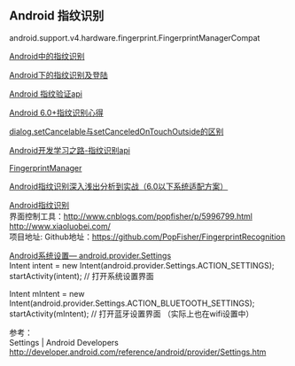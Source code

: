 
## Android 指纹识别


android.support.v4.hardware.fingerprint.FingerprintManagerCompat

[Android中的指纹识别](http://blog.csdn.net/wl9739/article/details/52444671)  

[Android下的指纹识别及登陆](http://blog.csdn.net/Jacky_Can/article/details/73849789)  

[Android 指纹验证api](http://blog.csdn.net/a2855090/article/details/50724809)  

[Android 6.0+指纹识别心得](http://blog.csdn.net/lhj1076880929/article/details/52297812)  

[dialog.setCancelable与setCanceledOnTouchOutside的区别](http://blog.csdn.net/u012255016/article/details/49888881)

[Android开发学习之路-指纹识别api](https://www.cnblogs.com/Fndroid/p/5204986.html)  

[FingerprintManager](http://blog.csdn.net/lintcgirl/article/details/51354250)  

[Android指纹识别深入浅出分析到实战（6.0以下系统适配方案）](https://www.cnblogs.com/popfisher/p/6063835.html)  

[Android指纹识别](https://www.jianshu.com/p/f12514bbdd4f)  
界面控制工具：http://www.cnblogs.com/popfisher/p/5996799.html  
             http://www.xiaoluobei.com/  
项目地址: Github地址：https://github.com/PopFisher/FingerprintRecognition

[Android系统设置— android.provider.Settings](https://www.cnblogs.com/bluestorm/p/3665596.html)  
Intent intent = new Intent(android.provider.Settings.ACTION_SETTINGS);  
startActivity(intent); // 打开系统设置界面  

Intent mIntent = new Intent(android.provider.Settings.ACTION_BLUETOOTH_SETTINGS);  
startActivity(mIntent);  // 打开蓝牙设置界面 （实际上也在wifi设置中）  

参考：  
Settings | Android Developers  
http://developer.android.com/reference/android/provider/Settings.htm














